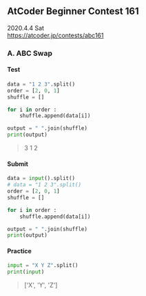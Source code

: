 ## AtCoder Beginner Contest 161
2020.4.4 Sat  
https://atcoder.jp/contests/abc161

### A. ABC Swap

#### Test
```python
data = "1 2 3".split()
order = [2, 0, 1]
shuffle = []

for i in order :
    shuffle.append(data[i])

output = " ".join(shuffle)
print(output)
```
> 3 1 2

#### Submit
```python
data = input().split()
# data = "1 2 3".split()
order = [2, 0, 1]
shuffle = []

for i in order :
    shuffle.append(data[i])

output = " ".join(shuffle)
print(output)
```

#### Practice
```python
input = "X Y Z".split()
print(input)
```
> ['X', 'Y', 'Z']
